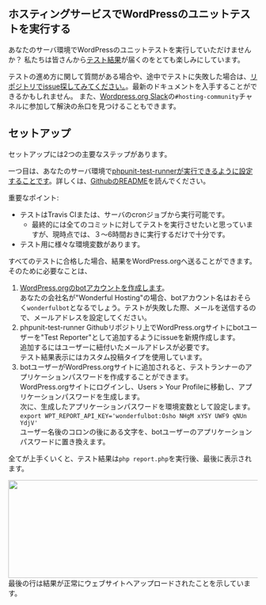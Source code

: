 ## ホスティングサービスでWordPressのユニットテストを実行する
あなたのサーバ環境でWordPressのユニットテストを実行していただけませんか？ 私たちは皆さんから[テスト結果](https://make.wordpress.org/hosting/test-results/)が届くのをとても楽しみにしています。

テストの進め方に関して質問がある場合や、途中でテストに失敗した場合は、[リポジトリでissue探してみてください。](https://github.com/wordpress/phpunit-test-runner/issues)。最新のドキュメントを入手することができるかもしれません。
  また、[Wordpress.org Slack](https://make.wordpress.org/chat/)の`#hosting-community`チャネルに参加して解決の糸口を見つけることもできます。

## セットアップ
セットアップには2つの主要なステップがあります。    

一つ目は、あなたのサーバ環境で[phpunit-test-runnerが実行できるように設定することです](https://github.com/wordpress/phpunit-test-runner)。詳しくは、[GithubのREADME](https://github.com/WordPress/phpunit-test-runner/blob/master/README.md)を読んでください。    

重要なポイント:

* テストはTravis CIまたは、サーバのcronジョブから実行可能です。
    * 最終的には全てのコミットに対してテストを実行させたいと思っていますが、現時点では、３〜6時間おきに実行するだけで十分です。
* テスト用に様々な環境変数があります。

すべてのテストに合格した場合、結果をWordPress.orgへ送ることができます。そのために必要なことは、

1. [WordPress.orgのbotアカウントを作成します](https://login.wordpress.org/register)。  
あなたの会社名が"Wonderful Hosting"の場合、botアカウント名はおそらく`wonderfulbot`となるでしょう。テストが失敗した際、メールを送信するので、メールアドレスを設定してください。
2. phpunit-test-runner Githubリポジトリ上でWordPress.orgサイトにbotユーザーを"Test Reporter"として追加するようにissueを新規作成します。  
追加するにはユーザーに紐付いたメールアドレスが必要です。  
テスト結果表示にはカスタム投稿タイプを使用しています。
3. botユーザーがWordPress.orgサイトに追加されると、テストランナーのアプリケーションパスワードを作成することができます。  
WordPress.orgサイトにログインし、Users > Your Profileに移動し、アプリケーションパスワードを生成します。  
次に、生成したアプリケーションパスワードを環境変数として設定します。  
`export WPT_REPORT_API_KEY='wonderfulbot:Osho NHgM xYSY UWF9 qNUn YdjV'`  
ユーザー名後のコロンの後にある文字を、botユーザーのアプリケーションパスワードに置き換えます。

全てが上手くいくと、テスト結果は`php report.php`を実行後、最後に表示されます。  

<img data-attachment-id="244" data-permalink="https://make.wordpress.org/hosting/test-results-getting-started/2017-08-24-at-2-25-pm/#main" data-orig-file="https://i0.wp.com/make.wordpress.org/hosting/files/2017/08/2017-08-24-at-2.25-PM.png?fit=913%2C279&amp;ssl=1" data-orig-size="913,279" data-comments-opened="1" data-image-meta="{&quot;aperture&quot;:&quot;0&quot;,&quot;credit&quot;:&quot;&quot;,&quot;camera&quot;:&quot;&quot;,&quot;caption&quot;:&quot;&quot;,&quot;created_timestamp&quot;:&quot;0&quot;,&quot;copyright&quot;:&quot;&quot;,&quot;focal_length&quot;:&quot;0&quot;,&quot;iso&quot;:&quot;0&quot;,&quot;shutter_speed&quot;:&quot;0&quot;,&quot;title&quot;:&quot;&quot;,&quot;orientation&quot;:&quot;0&quot;}" data-image-title="2017-08-24 at 2.25 PM" data-image-description="" data-medium-file="https://i0.wp.com/make.wordpress.org/hosting/files/2017/08/2017-08-24-at-2.25-PM.png?fit=300%2C92&amp;ssl=1" data-large-file="https://i0.wp.com/make.wordpress.org/hosting/files/2017/08/2017-08-24-at-2.25-PM.png?fit=776%2C237&amp;ssl=1" class="alignnone size-full wp-image-244" src="https://i0.wp.com/make.wordpress.org/hosting/files/2017/08/2017-08-24-at-2.25-PM.png?resize=776%2C237&amp;ssl=1" alt="" width="647" height="198" srcset="https://i0.wp.com/make.wordpress.org/hosting/files/2017/08/2017-08-24-at-2.25-PM.png?w=913&amp;ssl=1 913w, https://i0.wp.com/make.wordpress.org/hosting/files/2017/08/2017-08-24-at-2.25-PM.png?resize=300%2C92&amp;ssl=1 300w, https://i0.wp.com/make.wordpress.org/hosting/files/2017/08/2017-08-24-at-2.25-PM.png?resize=768%2C235&amp;ssl=1 768w" sizes="(max-width: 776px) 100vw, 776px">      
<br>
最後の行は結果が正常にウェブサイトへアップロードされたことを示しています。

